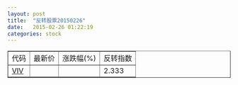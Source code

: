 ```yaml
---
layout: post
title:  "反转股票20150226"
date:   2015-02-26 01:22:19
categories: stock
---
```


<script type="text/javascript">
var stockList = []
stockList.push('gb_viv');
</script>

<table border="1">
 <tr>
 <td>代码</td>
  <td>最新价</td>
  <td>涨跌幅(%)</td>
 <td>反转指数</td>
</tr>
  <tr id="viv"><td><a href="http://stock.finance.sina.com.cn/usstock/quotes/VIV.html" target="_blank">VIV</a></td><td></td><td></td><td>2.333</td></tr>
</table>
